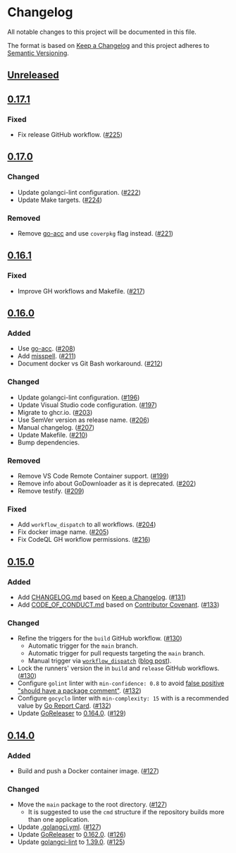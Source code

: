 # Changelog

All notable changes to this project will be documented in this file.

The format is based on [Keep a Changelog](https://keepachangelog.com/en/1.1.0/)
and this project adheres to [Semantic Versioning](https://semver.org/spec/v2.0.0.html).

## [Unreleased](https://github.com/PixDale/sh-code-challenge/compare/v0.17.1...HEAD)

## [0.17.1](https://github.com/PixDale/sh-code-challenge/releases/tag/v0.17.1)

### Fixed

- Fix release GitHub workflow. ([#225](https://github.com/PixDale/sh-code-challenge/pull/225))

## [0.17.0](https://github.com/PixDale/sh-code-challenge/releases/tag/v0.17.0)

### Changed

- Update golangci-lint configuration. ([#222](https://github.com/PixDale/sh-code-challenge/pull/222))
- Update Make targets. ([#224](https://github.com/PixDale/sh-code-challenge/pull/224))

### Removed

- Remove [go-acc](https://github.com/ory/go-acc) and use `coverpkg` flag instead. ([#221](https://github.com/PixDale/sh-code-challenge/pull/221))

## [0.16.1](https://github.com/PixDale/sh-code-challenge/releases/tag/v0.16.1)

### Fixed

- Improve GH workflows and Makefile. ([#217](https://github.com/PixDale/sh-code-challenge/pull/217))

## [0.16.0](https://github.com/PixDale/sh-code-challenge/releases/tag/v0.16.0)

### Added

- Use [go-acc](https://github.com/ory/go-acc). ([#208](https://github.com/PixDale/sh-code-challenge/pull/208))
- Add [misspell](https://github.com/client9/misspell). ([#211](https://github.com/PixDale/sh-code-challenge/pull/211))
- Document docker vs Git Bash workaround. ([#212](https://github.com/PixDale/sh-code-challenge/pull/212))

### Changed

- Update golangci-lint configuration. ([#196](https://github.com/PixDale/sh-code-challenge/pull/196))
- Update Visual Studio code configuration. ([#197](https://github.com/PixDale/sh-code-challenge/pull/197))
- Migrate to ghcr.io. ([#203](https://github.com/PixDale/sh-code-challenge/pull/203))
- Use SemVer version as release name. ([#206](https://github.com/PixDale/sh-code-challenge/pull/206))
- Manual changelog. ([#207](https://github.com/PixDale/sh-code-challenge/pull/207))
- Update Makefile. ([#210](https://github.com/PixDale/sh-code-challenge/pull/210))
- Bump dependencies.

### Removed

- Remove VS Code Remote Container support. ([#199](https://github.com/PixDale/sh-code-challenge/pull/199))
- Remove info about GoDownloader as it is deprecated. ([#202](https://github.com/PixDale/sh-code-challenge/pull/202))
- Remove testify. ([#209](https://github.com/PixDale/sh-code-challenge/pull/209))

### Fixed

- Add `workflow_dispatch` to all workflows. ([#204](https://github.com/PixDale/sh-code-challenge/pull/204))
- Fix docker image name. ([#205](https://github.com/PixDale/sh-code-challenge/pull/205))
- Fix CodeQL GH workflow permissions. ([#216](https://github.com/PixDale/sh-code-challenge/pull/216))

## [0.15.0](https://github.com/PixDale/sh-code-challenge/releases/tag/v0.15.0)

### Added

- Add [CHANGELOG.md](CHANGELOG.md) based on [Keep a Changelog](https://keepachangelog.com/en/1.1.0/). ([#131](https://github.com/PixDale/sh-code-challenge/pull/131))
- Add [CODE_OF_CONDUCT.md](CODE_OF_CONDUCT.md) based on [Contributor Covenant](https://www.contributor-covenant.org/version/2/0/code_of_conduct/). ([#133](https://github.com/PixDale/sh-code-challenge/pull/133))

### Changed

- Refine the triggers for the `build` GitHub workflow. ([#130](https://github.com/PixDale/sh-code-challenge/pull/130))
  - Automatic trigger for the `main` branch.
  - Automatic trigger for pull requests targeting the `main` branch.
  - Manual trigger via [`workflow_dispatch`](https://docs.github.com/en/actions/reference/events-that-trigger-workflows#workflow_dispatch) ([blog post](https://github.blog/changelog/2020-07-06-github-actions-manual-triggers-with-workflow_dispatch/)).
- Lock the runners' version the in `build` and `release` GitHub workflows. ([#130](https://github.com/PixDale/sh-code-challenge/pull/130))
- Configure `golint` linter with `min-confidence: 0.8` to avoid [false positive "should have a package comment"](https://github.com/golangci/golangci-lint/issues/1556). ([#132](https://github.com/PixDale/sh-code-challenge/pull/132))
- Configure `gocyclo` linter with `min-complexity: 15` with is a recommended value by [Go Report Card](https://goreportcard.com/). ([#132](https://github.com/PixDale/sh-code-challenge/pull/132))
- Update [GoReleaser](https://github.com/goreleaser/goreleaser) to [0.164.0](https://github.com/goreleaser/goreleaser/releases/tag/v0.164.0). ([#129](https://github.com/PixDale/sh-code-challenge/pull/129))

## [0.14.0](https://github.com/PixDale/sh-code-challenge/releases/tag/v0.14.0)

### Added

- Build and push a Docker container image. ([#127](https://github.com/PixDale/sh-code-challenge/pull/127))

### Changed

- Move the `main` package to the root directory. ([#127](https://github.com/PixDale/sh-code-challenge/pull/127))
  - It is suggested to use the `cmd` structure if the repository builds more than one application.
- Update [.golangci.yml](https://github.com/PixDale/sh-code-challenge/blob/v0.14.0/.golangci.yml). ([#127](https://github.com/PixDale/sh-code-challenge/pull/127))
- Update [GoReleaser](https://github.com/goreleaser/goreleaser) to [0.162.0](https://github.com/goreleaser/goreleaser/releases/tag/v0.162.0). ([#126](https://github.com/PixDale/sh-code-challenge/pull/126))
- Update [golangci-lint](https://github.com/golangci/golangci-lint) to [1.39.0](https://github.com/golangci/golangci-lint/releases/tag/v1.39.0). ([#125](https://github.com/PixDale/sh-code-challenge/pull/125))
